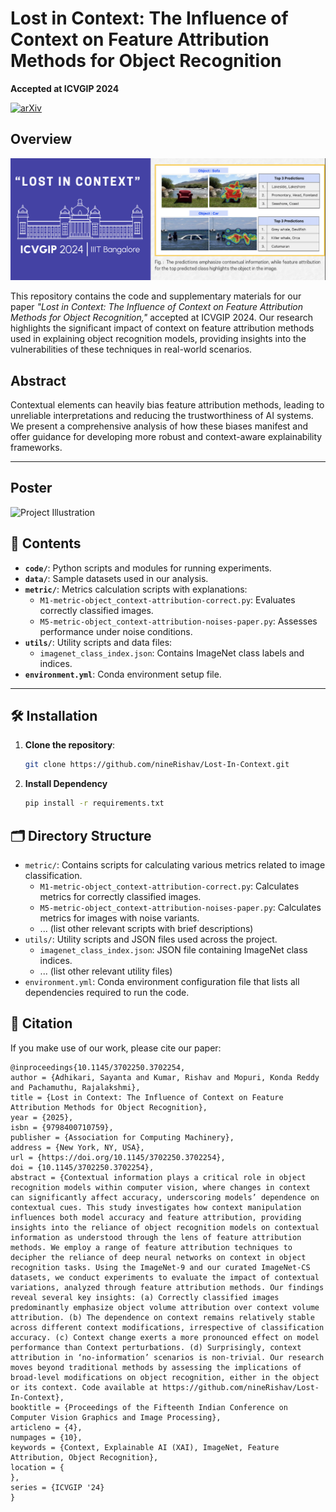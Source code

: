 # Lost in Context: The Influence of Context on Feature Attribution Methods for Object Recognition  
**Accepted at ICVGIP 2024**

[![arXiv]( https://img.shields.io/badge/arXiv-2108.00946-b31b1b.svg)](https://arxiv.org/abs/2411.02833)


## Overview

![Project Illustration](assets/main.png)


This repository contains the code and supplementary materials for our paper *"Lost in Context: The Influence of Context on Feature Attribution Methods for Object Recognition,"* accepted at ICVGIP 2024. Our research highlights the significant impact of context on feature attribution methods used in explaining object recognition models, providing insights into the vulnerabilities of these techniques in real-world scenarios.

## Abstract

Contextual elements can heavily bias feature attribution methods, leading to unreliable interpretations and reducing the trustworthiness of AI systems. We present a comprehensive analysis of how these biases manifest and offer guidance for developing more robust and context-aware explainability frameworks.

---
## Poster 


![Project Illustration](assets/30_Adhikari_Lost_in_Context_page-0001.jpg)

## 📂 Contents

- **`code/`**: Python scripts and modules for running experiments.
- **`data/`**: Sample datasets used in our analysis.
- **`metric/`**: Metrics calculation scripts with explanations:
  - `M1-metric-object_context-attribution-correct.py`: Evaluates correctly classified images.
  - `M5-metric-object_context-attribution-noises-paper.py`: Assesses performance under noise conditions.
- **`utils/`**: Utility scripts and data files:
  - `imagenet_class_index.json`: Contains ImageNet class labels and indices.
- **`environment.yml`**: Conda environment setup file.

---

## 🛠 Installation

1. **Clone the repository**:
   ```bash
   git clone https://github.com/nineRishav/Lost-In-Context.git

2. **Install Dependency**
    ```bash
    pip install -r requirements.txt


## 🗂️ Directory Structure

- `metric/`: Contains scripts for calculating various metrics related to image classification.
  - `M1-metric-object_context-attribution-correct.py`: Calculates metrics for correctly classified images.
  - `M5-metric-object_context-attribution-noises-paper.py`: Calculates metrics for images with noise variants.
  - ... (list other relevant scripts with brief descriptions)
- `utils/`: Utility scripts and JSON files used across the project.
  - `imagenet_class_index.json`: JSON file containing ImageNet class indices.
  - ... (list other relevant utility files)
- `environment.yml`: Conda environment configuration file that lists all dependencies required to run the code.


## 📜 Citation
If you make use of our work, please cite our paper:

```
@inproceedings{10.1145/3702250.3702254,
author = {Adhikari, Sayanta and Kumar, Rishav and Mopuri, Konda Reddy and Pachamuthu, Rajalakshmi},
title = {Lost in Context: The Influence of Context on Feature Attribution Methods for Object Recognition},
year = {2025},
isbn = {9798400710759},
publisher = {Association for Computing Machinery},
address = {New York, NY, USA},
url = {https://doi.org/10.1145/3702250.3702254},
doi = {10.1145/3702250.3702254},
abstract = {Contextual information plays a critical role in object recognition models within computer vision, where changes in context can significantly affect accuracy, underscoring models’ dependence on contextual cues. This study investigates how context manipulation influences both model accuracy and feature attribution, providing insights into the reliance of object recognition models on contextual information as understood through the lens of feature attribution methods. We employ a range of feature attribution techniques to decipher the reliance of deep neural networks on context in object recognition tasks. Using the ImageNet-9 and our curated ImageNet-CS datasets, we conduct experiments to evaluate the impact of contextual variations, analyzed through feature attribution methods. Our findings reveal several key insights: (a) Correctly classified images predominantly emphasize object volume attribution over context volume attribution. (b) The dependence on context remains relatively stable across different context modifications, irrespective of classification accuracy. (c) Context change exerts a more pronounced effect on model performance than Context perturbations. (d) Surprisingly, context attribution in ‘no-information’ scenarios is non-trivial. Our research moves beyond traditional methods by assessing the implications of broad-level modifications on object recognition, either in the object or its context. Code available at https://github.com/nineRishav/Lost-In-Context},
booktitle = {Proceedings of the Fifteenth Indian Conference on Computer Vision Graphics and Image Processing},
articleno = {4},
numpages = {10},
keywords = {Context, Explainable AI (XAI), ImageNet, Feature Attribution, Object Recognition},
location = {
},
series = {ICVGIP '24}
}

```

